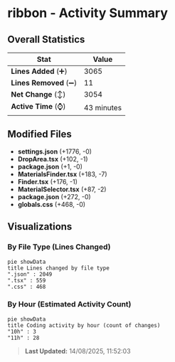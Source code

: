 # ribbon - Activity Summary 

## Overall Statistics

| Stat                   | Value                                                             |
| ---------------------- | ----------------------------------------------------------------- |
| **Lines Added** (➕)   | 3065                                          |
| **Lines Removed** (➖) | 11                                        |
| **Net Change** (↕)    | 3054                |
| **Active Time** (⌚)   | 43 minutes |


## Modified Files
- **settings.json** (+1776, -0)
- **DropArea.tsx** (+102, -1)
- **package.json** (+1, -0)
- **MaterialsFinder.tsx** (+183, -7)
- **Finder.tsx** (+176, -1)
- **MaterialSelector.tsx** (+87, -2)
- **package.json** (+272, -0)
- **globals.css** (+468, -0)

## Visualizations

### By File Type (Lines Changed)

```mermaid
pie showData
title Lines changed by file type
".json" : 2049
".tsx" : 559
".css" : 468
```

### By Hour (Estimated Activity Count)

```mermaid
pie showData
title Coding activity by hour (count of changes)
"10h" : 3
"11h" : 28
```


> **Last Updated:** 14/08/2025, 11:52:03